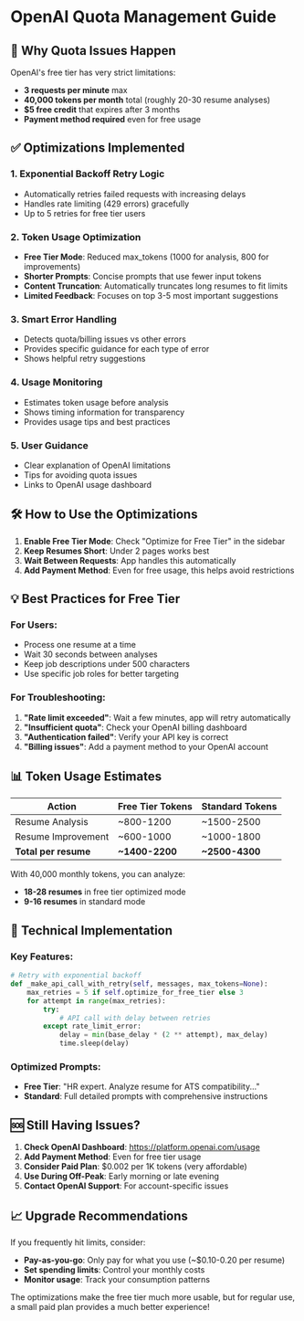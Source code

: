 # OpenAI Quota Management Guide

## 🚨 Why Quota Issues Happen

OpenAI's free tier has very strict limitations:
- **3 requests per minute** max
- **40,000 tokens per month** total (roughly 20-30 resume analyses)
- **$5 free credit** that expires after 3 months
- **Payment method required** even for free usage

## ✅ Optimizations Implemented

### 1. **Exponential Backoff Retry Logic**
- Automatically retries failed requests with increasing delays
- Handles rate limiting (429 errors) gracefully
- Up to 5 retries for free tier users

### 2. **Token Usage Optimization**
- **Free Tier Mode**: Reduced max_tokens (1000 for analysis, 800 for improvements)
- **Shorter Prompts**: Concise prompts that use fewer input tokens
- **Content Truncation**: Automatically truncates long resumes to fit limits
- **Limited Feedback**: Focuses on top 3-5 most important suggestions

### 3. **Smart Error Handling**
- Detects quota/billing issues vs other errors
- Provides specific guidance for each type of error
- Shows helpful retry suggestions

### 4. **Usage Monitoring**
- Estimates token usage before analysis
- Shows timing information for transparency
- Provides usage tips and best practices

### 5. **User Guidance**
- Clear explanation of OpenAI limitations
- Tips for avoiding quota issues
- Links to OpenAI usage dashboard

## 🛠️ How to Use the Optimizations

1. **Enable Free Tier Mode**: Check "Optimize for Free Tier" in the sidebar
2. **Keep Resumes Short**: Under 2 pages works best
3. **Wait Between Requests**: App handles this automatically
4. **Add Payment Method**: Even for free usage, this helps avoid restrictions

## 💡 Best Practices for Free Tier

### For Users:
- Process one resume at a time
- Wait 30 seconds between analyses
- Keep job descriptions under 500 characters
- Use specific job roles for better targeting

### For Troubleshooting:
1. **"Rate limit exceeded"**: Wait a few minutes, app will retry automatically
2. **"Insufficient quota"**: Check your OpenAI billing dashboard
3. **"Authentication failed"**: Verify your API key is correct
4. **"Billing issues"**: Add a payment method to your OpenAI account

## 📊 Token Usage Estimates

| Action | Free Tier Tokens | Standard Tokens |
|--------|------------------|-----------------|
| Resume Analysis | ~800-1200 | ~1500-2500 |
| Resume Improvement | ~600-1000 | ~1000-1800 |
| **Total per resume** | **~1400-2200** | **~2500-4300** |

With 40,000 monthly tokens, you can analyze:
- **18-28 resumes** in free tier optimized mode
- **9-16 resumes** in standard mode

## 🔧 Technical Implementation

### Key Features:
```python
# Retry with exponential backoff
def _make_api_call_with_retry(self, messages, max_tokens=None):
    max_retries = 5 if self.optimize_for_free_tier else 3
    for attempt in range(max_retries):
        try:
            # API call with delay between retries
        except rate_limit_error:
            delay = min(base_delay * (2 ** attempt), max_delay)
            time.sleep(delay)
```

### Optimized Prompts:
- **Free Tier**: "HR expert. Analyze resume for ATS compatibility..."
- **Standard**: Full detailed prompts with comprehensive instructions

## 🆘 Still Having Issues?

1. **Check OpenAI Dashboard**: https://platform.openai.com/usage
2. **Add Payment Method**: Even for free tier usage
3. **Consider Paid Plan**: $0.002 per 1K tokens (very affordable)
4. **Use During Off-Peak**: Early morning or late evening
5. **Contact OpenAI Support**: For account-specific issues

## 📈 Upgrade Recommendations

If you frequently hit limits, consider:
- **Pay-as-you-go**: Only pay for what you use (~$0.10-0.20 per resume)
- **Set spending limits**: Control your monthly costs
- **Monitor usage**: Track your consumption patterns

The optimizations make the free tier much more usable, but for regular use, a small paid plan provides a much better experience!
